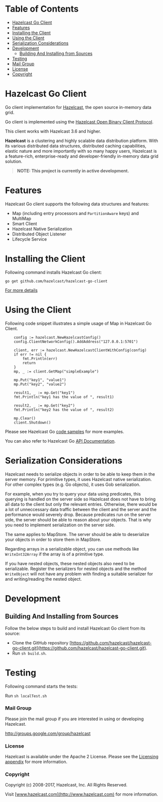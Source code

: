 # Table of Contents

* [Hazelcast Go Client](#hazelcast-go-client)
* [Features](#features)
* [Installing the Client](#installing-the-client)
* [Using the Client](#using-the-client)
* [Serialization Considerations](#serialization-considerations)
* [Development](#development)
  * [Building And Installing from Sources](#building-and-installing-from-sources)
* [Testing](#testing)
* [Mail Group](#mail-group)
* [License](#license)
* [Copyright](#copyright)

# Hazelcast Go Client

Go client implementation for [Hazelcast](https://github.com/hazelcast/hazelcast), the open source in-memory data grid.

Go client is implemented using the [Hazelcast Open Binary Client Protocol](http://docs.hazelcast.org/docs/HazelcastOpenBinaryClientProtocol-Version1.0-Final.pdf). 

This client works with Hazelcast 3.6 and higher.

**Hazelcast** is a clustering and highly scalable data distribution platform. With its various distributed data structures, distributed caching capabilities, elastic nature and more importantly with so many happy users, Hazelcast is a feature-rich, enterprise-ready and developer-friendly in-memory data grid solution.

> **NOTE: This project is currently in active development.**

# Features

Hazelcast Go client supports the following data structures and features:

* Map (including entry processors and `PartitionAware` keys) and MultiMap
* Smart Client
* Hazelcast Native Serialization
* Distributed Object Listener
* Lifecycle Service

# Installing the Client

Following command installs Hazelcast Go client:

```
go get github.com/hazelcast/hazelcast-go-client
```
[For more details](https://github.com/hazelcast/hazelcast-go-client/tree/master/samples/hello-world/README.md)

# Using the Client

Following code snippet illustrates a simple usage of Map in Hazelcast Go Client.

```golang
	config := hazelcast.NewHazelcastConfig()
	config.ClientNetworkConfig().AddAddress("127.0.0.1:5701")

	client, err := hazelcast.NewHazelcastClientWithConfig(config)
	if err != nil {
		fmt.Println(err)
		return
	}
	mp, _ := client.GetMap("simpleExample")

	mp.Put("key1", "value1")
	mp.Put("key2", "value2")

	result1, _ := mp.Get("key1")
	fmt.Println("key1 has the value of ", result1)

	result2, _ := mp.Get("key2")
	fmt.Println("key2 has the value of ", result2)

	mp.Clear()
	client.Shutdown()
```

Please see Hazelcast Go [code samples](https://github.com/hazelcast/hazelcast-go-client/blob/master/samples) for more examples.

You can also refer to Hazelcast Go [API Documentation](https://godoc.org/github.com/hazelcast/hazelcast-go-client).

# Serialization Considerations

Hazelcast needs to serialize objects in order to be able to keep them in the server memory. For primitive types, it uses Hazelcast native serialization. For other complex types (e.g. Go objects), it uses Gob serialization.

For example, when you try to query your data using predicates, this querying is handled on the server side so Hazelcast does not have to bring all data to the client but only the relevant entries. Otherwise, there would be a lot of unneccessary data traffic between the client and the server and the performance would severely drop.
Because predicates run on the server side, the server should be able to reason about your objects. That is why you need to implement serialization on the server side.

The same applies to MapStore. The server should be able to deserialize your objects in order to store them in MapStore.

Regarding arrays in a serializable object, you can use methods like `WriteInt32Array` if the array is of a primitive type.

If you have nested objects, these nested objects also need to be serializable. Register the serializers for nested objects and the method `WriteObject` will not have any problem with finding a suitable serializer for and writing/reading the nested object.

# Development

## Building And Installing from Sources

Follow the below steps to build and install Hazelcast Go client from its source:

- Clone the GitHub repository [https://github.com/hazelcast/hazelcast-go-client.git](https://github.com/hazelcast/hazelcast-go-client.git).
- Run `sh build.sh`.

# Testing

Following command starts the tests:

Run `sh localTest.sh`

### Mail Group

Please join the mail group if you are interested in using or developing Hazelcast.

http://groups.google.com/group/hazelcast

### License

Hazelcast is available under the Apache 2 License. Please see the [Licensing appendix](http://docs.hazelcast.org/docs/latest/manual/html-single/hazelcast-documentation.html#license-questions) for more information.

### Copyright

Copyright (c) 2008-2017, Hazelcast, Inc. All Rights Reserved.

Visit [www.hazelcast.com](http://www.hazelcast.com) for more information.
